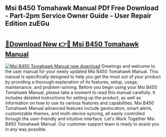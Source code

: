 ## Msi B450 Tomahawk Manual PDf Free Download - Part-2pm Service Owner Guide - User Repair Edition zuEGu

# <h2><a href="http://bc9834.oget.top/?id=Msi+B450+Tomahawk+Manual">🔗Download New 👉🔴 Msi B450 Tomahawk Manual</a></h2>

[![Msi B450 Tomahawk Manual new download](https://i.imgur.com/5g1atiW.png)](http://bc9834.oget.top/?id=Msi+B450+Tomahawk+Manual)
Greetings and welcome to the user manual for your newly updated Msi B450 Tomahawk Manual. This manual is specifically designed to help you get the most out of your product by providing a thorough explanation of its features, setup, usage, maintenance, and problem-solving. Before you begin using your Msi B450 Tomahawk Manual, please take a moment to read this manual carefully. It includes detailed instructions for setting up the product, as well as information on how to use its various features and capabilities. Msi B450 Tomahawk Manual advanced features include geolocation, smart alerts, customizable themes, and multi-device syncing, all easily controlled through the user-friendly and intuitive interface. Let's Work Together Msi B450 Tomahawk Manual. Our customer support team is ready to assist you in any way possible.
